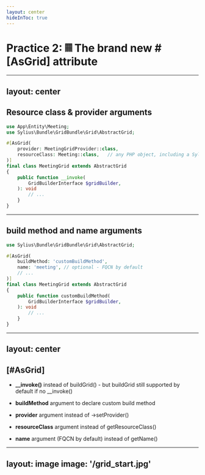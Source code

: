 ```yaml
---
layout: center
hideInToc: true
---
```



# Practice 2: 𝄜 The brand new #[AsGrid] attribute

<!--
*Loïc*
-->

---
layout: center
---

## Resource class & provider arguments

```php
use App\Entity\Meeting;
use Sylius\Bundle\GridBundle\Grid\AbstractGrid;

#[AsGrid(
    provider: MeetingGridProvider::class,
    resourceClass: Meeting::class,   // any PHP object, including a Sylius resource
)]
final class MeetingGrid extends AbstractGrid
{
    public function __invoke(
        GridBuilderInterface $gridBuilder,
    ): void 
        // ...
    }
}
```

<!--
*Loïc*

Quand on utilise un grid provider custom, on n'a pas besoin de spécifier la resource class qui est utilisée par les drivers Doctrine.
-->

---

## build method and name arguments

```php {all|4,10|5|all}
use Sylius\Bundle\GridBundle\Grid\AbstractGrid;

#[AsGrid(
    buildMethod: 'customBuildMethod', 
    name: 'meeting', // optional - FQCN by default
    // ...
)]
final class MeetingGrid extends AbstractGrid
{
    public function customBuildMethod(
        GridBuilderInterface $gridBuilder,
    ): void 
        // ...
    }
}
```

<!--
*Loïc*

* __invoke => - SOLID single responsibility / separation of concerns 
              - consistency with Symfony DX for services to be autowirable callables
              - no need to implement an interface anymore
* flexibility : you can still use buildGrid (it works behind the scenes without interface)
* custom build method => - Multiple grids def in one class
                         - Reusable logic (traits/base)
                         - Decorators/extensions
#[AsGrid('app_admin_user')]
#[AsGrid('app_admin_customer', buildMethod: 'buildCustomerGrid')]
final class UserGrids
{
    public function __invoke(GridBuilderInterface $grid): void
    {
        // User grid definition
    }

    public function buildCustomerGrid(GridBuilderInterface $grid): void
    {
        // Customer grid definition
    }
}
-->


---
layout: center
---

## [#AsGrid]


<v-clicks>

* **__invoke()** instead of buildGrid() - but buildGrid still supported by default if no __invoke()

* **buildMethod** argument to declare custom build method

* **provider** argument instead of ->setProvider()

* **resourceClass** argument instead of getResourceClass()

* **name** argument (FQCN by default) instead of getName()

</v-clicks>

<!--
*Estelle*
-->

---
layout: image
image: '/grid_start.jpg'
---

